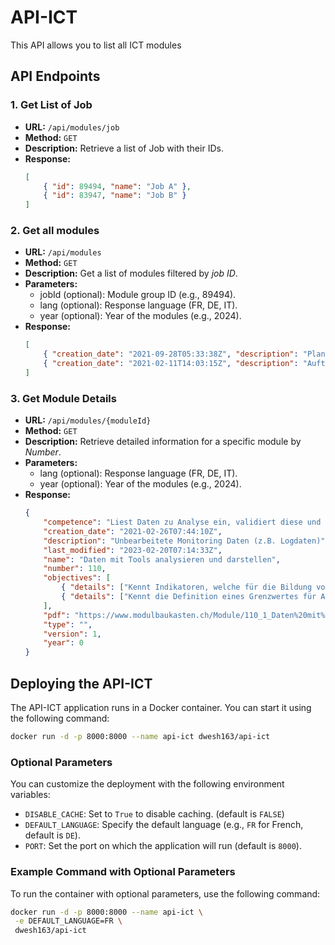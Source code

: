 # API-ICT

This API allows you to list all ICT modules

## API Endpoints

### 1. Get List of Job

-   **URL:** `/api/modules/job`
-   **Method:** `GET`
-   **Description:** Retrieve a list of Job with their IDs.
-   **Response:**
    ```json
    [
    	{ "id": 89494, "name": "Job A" },
    	{ "id": 83947, "name": "Job B" }
    ]
    ```

### 2. Get all modules

-   **URL:** `/api/modules`
-   **Method:** `GET`
-   **Description:** Get a list of modules filtered by _job ID_.
-   **Parameters:**
    -   jobId (optional): Module group ID (e.g., 89494).
    -   lang (optional): Response language (FR, DE, IT).
    -   year (optional): Year of the modules (e.g., 2024).
-   **Response:**
    ```json
    [
    	{ "creation_date": "2021-09-28T05:33:38Z", "description": "Planung der Installation eines neuen lokalen Netzwerks ohne zentrale Benutzerverwaltung mit bis zu 10 Arbeitsplätzen und Internetanschluss, das Computer und Drucker in verschiedenen Räumen des gleichen Gebäudes miteinander verbindet. Installation der Netzwerkkomponenten ab der LAN-Steckdose (Computer, lokaler Drucker).", "last_modified": "2024-07-22T11:32:32Z", "name": "Informatik- und Netzinfrastruktur für ein kleines Unternehmen realisieren", "number": 117, "type": "Berufsfachschule", "version": 4, "year": 1 },
    	{ "creation_date": "2021-02-11T14:03:15Z", "description": "Aufträge im eigenen Berufsumfeld mit definierten Zielen und Ergebnissen.", "last_modified": "2024-07-22T13:29:08Z", "name": "Aufträge im eigenen Berufsumfeld selbstständig durchführen", "number": 431, "type": "Berufsfachschule", "version": 2, "year": 1 }
    ]
    ```

### 3. Get Module Details

-   **URL:** `/api/modules/{moduleId}`
-   **Method:** `GET`
-   **Description:** Retrieve detailed information for a specific module by _Number_.
-   **Parameters:**
    -   lang (optional): Response language (FR, DE, IT).
    -   year (optional): Year of the modules (e.g., 2024).
-   **Response:**
    ```json
    {
    	"competence": "Liest Daten zu Analyse ein, validiert diese und erstellt mit Hilfe geeigneter Metriken, Grenzwerte und Indikatoren Reports und graphische Darstellungen von Monitoring Daten. Gibt Daten anonymisiert an Dritte weiter. ",
    	"creation_date": "2021-02-26T07:44:10Z",
    	"description": "Unbearbeitete Monitoring Daten (z.B. Logdaten)",
    	"last_modified": "2023-02-20T07:14:33Z",
    	"name": "Daten mit Tools analysieren und darstellen",
    	"number": 110,
    	"objectives": [
    		{ "details": ["Kennt Indikatoren, welche für die Bildung von Reports benötigt werden (z.B. Zeit, Fehlerhäufigkeit). 110.1.1", "Kennt den Aufbau eines Reports. 110.1.2"], "name": "Gewinnt aus vorhandenen Daten Indikatoren für Bildung von Reports." },
    		{ "details": ["Kennt die Definition eines Grenzwertes für Alerts. 110.2.1", "Kennt Methoden, um Alerts zu erstellen. 110.2.2"], "name": "Definiert Grenzwerte für Alerts." }
    	],
    	"pdf": "https://www.modulbaukasten.ch/Module/110_1_Daten%20mit%20Tools%20analysieren%20und%20darstellen.pdf",
    	"type": "",
    	"version": 1,
    	"year": 0
    }
    ```

## Deploying the API-ICT

The API-ICT application runs in a Docker container. You can start it using the following command:

```bash
docker run -d -p 8000:8000 --name api-ict dwesh163/api-ict
```

### Optional Parameters

You can customize the deployment with the following environment variables:

-   `DISABLE_CACHE`: Set to `True` to disable caching. (default is `FALSE`)
-   `DEFAULT_LANGUAGE`: Specify the default language (e.g., `FR` for French, default is `DE`).
-   `PORT`: Set the port on which the application will run (default is `8000`).

### Example Command with Optional Parameters

To run the container with optional parameters, use the following command:

```bash
docker run -d -p 8000:8000 --name api-ict \
 -e DEFAULT_LANGUAGE=FR \
 dwesh163/api-ict
```
